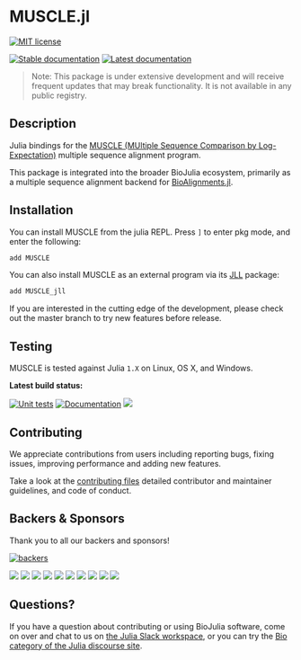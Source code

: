 # MUSCLE.jl

<!-- [![Latest Release](https://img.shields.io/github/release/BioJulia/MUSCLE.jl.svg)](https://github.com/BioJulia/MUSCLE.jl/releases/latest)-->
[![MIT license](https://img.shields.io/badge/license-MIT-green.svg)](https://github.com/BioJulia/MUSCLE.jl/blob/master/LICENSE) 
<!-- [![DOI](https://zenodo.org/badge/DOI/10.5281/zenodo.3361839.svg)](https://doi.org/10.5281/zenodo.3361839) -->
[![Stable documentation](https://img.shields.io/badge/docs-stable-blue.svg)](https://biojulia.github.io/MUSCLE.jl/stable)
[![Latest documentation](https://img.shields.io/badge/docs-latest-blue.svg)](https://biojulia.github.io/MUSCLE.jl/latest/)
<!-- [![Pkg Status](https://www.repostatus.org/badges/latest/active.svg)](https://www.repostatus.org/#active) -->

> Note: This package is under extensive development and will receive frequent updates that may break functionality. It is not available in any public registry.


## Description
Julia bindings for the [MUSCLE (MUltiple Sequence Comparison by Log-Expectation)](https://drive5.com/muscle5/) multiple sequence alignment program.

This package is integrated into the broader BioJulia ecosystem, primarily as a multiple sequence alignment backend for [BioAlignments.jl](https://github.com/BioJulia/BioAlignments.jl.git).

## Installation
You can install MUSCLE from the julia REPL.
Press `]` to enter pkg mode, and enter the following:

```julia
add MUSCLE
```

You can also install MUSCLE as an external program via its [JLL](https://docs.binarybuilder.org/stable/jll/) package:

```julia
add MUSCLE_jll
```

If you are interested in the cutting edge of the development, please check out
the master branch to try new features before release.

## Testing
MUSCLE is tested against Julia `1.X` on Linux, OS X, and Windows.

**Latest build status:**

[![Unit tests](https://github.com/BioJulia/MUSCLE.jl/workflows/Unit%20tests/badge.svg?branch=master)](https://github.com/BioJulia/MUSCLE.jl/actions?query=workflow%3A%22Unit+tests%22+branch%3Amaster)
[![Documentation](https://github.com/BioJulia/MUSCLE.jl/workflows/Documentation/badge.svg?branch=master)](https://github.com/BioJulia/MUSCLE.jl/actions?query=workflow%3ADocumentation+branch%3Amaster)
[![](https://codecov.io/gh/BioJulia/MUSCLE.jl/branch/master/graph/badge.svg)](https://codecov.io/gh/BioJulia/MUSCLE.jl)

## Contributing
We appreciate contributions from users including reporting bugs, fixing
issues, improving performance and adding new features.

Take a look at the [contributing files](https://github.com/BioJulia/Contributing)
detailed contributor and maintainer guidelines, and code of conduct.

## Backers & Sponsors
Thank you to all our backers and sponsors!

[![backers](https://opencollective.com/biojulia/backers.svg?width=890)](https://opencollective.com/biojulia#backers)

[![](https://opencollective.com/biojulia/sponsor/0/avatar.svg)](https://opencollective.com/biojulia/sponsor/0/website)
[![](https://opencollective.com/biojulia/sponsor/1/avatar.svg)](https://opencollective.com/biojulia/sponsor/1/website)
[![](https://opencollective.com/biojulia/sponsor/2/avatar.svg)](https://opencollective.com/biojulia/sponsor/2/website)
[![](https://opencollective.com/biojulia/sponsor/3/avatar.svg)](https://opencollective.com/biojulia/sponsor/3/website)
[![](https://opencollective.com/biojulia/sponsor/4/avatar.svg)](https://opencollective.com/biojulia/sponsor/4/website)
[![](https://opencollective.com/biojulia/sponsor/5/avatar.svg)](https://opencollective.com/biojulia/sponsor/5/website)
[![](https://opencollective.com/biojulia/sponsor/6/avatar.svg)](https://opencollective.com/biojulia/sponsor/6/website)
[![](https://opencollective.com/biojulia/sponsor/7/avatar.svg)](https://opencollective.com/biojulia/sponsor/7/website)
[![](https://opencollective.com/biojulia/sponsor/8/avatar.svg)](https://opencollective.com/biojulia/sponsor/8/website)
[![](https://opencollective.com/biojulia/sponsor/9/avatar.svg)](https://opencollective.com/biojulia/sponsor/9/website)

## Questions?
If you have a question about contributing or using BioJulia software, come on over and chat to us on [the Julia Slack workspace](https://julialang.org/slack/), or you can try the [Bio category of the Julia discourse site](https://discourse.julialang.org/c/domain/bio).


